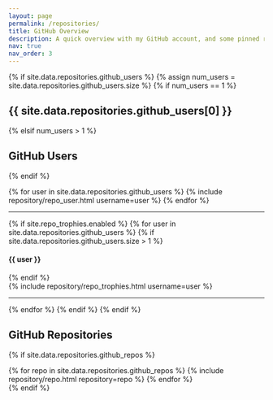 ```yaml
---
layout: page
permalink: /repositories/
title: GitHub Overview
description: A quick overview with my GitHub account, and some pinned repositories.
nav: true
nav_order: 3
---
```

<!-- If there is only a single user make that the title -->
{% if site.data.repositories.github_users %}
{% assign num_users = site.data.repositories.github_users.size %}
{% if num_users == 1 %}

## {{ site.data.repositories.github_users[0] }}

{% elsif num_users > 1 %}

## GitHub Users

{% endif %}

<div class="repositories d-flex flex-wrap flex-md-row flex-column justify-content-between align-items-center">
  {% for user in site.data.repositories.github_users %}
    {% include repository/repo_user.html username=user %}
  {% endfor %}
</div>

---

{% if site.repo_trophies.enabled %}
{% for user in site.data.repositories.github_users %}
  {% if site.data.repositories.github_users.size > 1 %}
  <h4>{{ user }}</h4>
  {% endif %}
  <div class="repositories d-flex flex-wrap flex-md-row flex-column justify-content-between align-items-center">
  {% include repository/repo_trophies.html username=user %}
  </div>

  ---

{% endfor %}
{% endif %}
{% endif %}

## GitHub Repositories

{% if site.data.repositories.github_repos %}
<div class="repositories d-flex flex-wrap flex-md-row flex-column justify-content-between align-items-center">
  {% for repo in site.data.repositories.github_repos %}
    {% include repository/repo.html repository=repo %}
  {% endfor %}
</div>
{% endif %}
